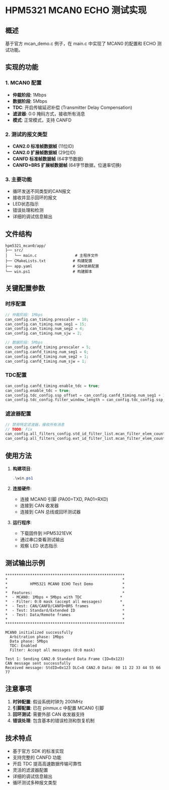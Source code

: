 # HPM5321 MCAN0 ECHO 测试实现

## 概述
基于官方 mcan_demo.c 例子，在 main.c 中实现了 MCAN0 的配置和 ECHO 测试功能。

## 实现的功能

### 1. MCAN0 配置
- **仲裁阶段**: 1Mbps
- **数据阶段**: 5Mbps  
- **TDC**: 开启传输延迟补偿 (Transmitter Delay Compensation)
- **滤波器**: 0:0 掩码方式，接收所有消息
- **模式**: 正常模式，支持 CANFD

### 2. 测试的报文类型
- **CAN2.0 标准帧数据帧** (11位ID)
- **CAN2.0 扩展帧数据帧** (29位ID)
- **CANFD 标准帧数据帧** (64字节数据)
- **CANFD+BRS 扩展帧数据帧** (64字节数据，位速率切换)

### 3. 主要功能
- 循环发送不同类型的CAN报文
- 接收并显示回环的报文
- LED状态指示
- 错误处理和检测
- 详细的调试信息输出

## 文件结构
```
hpm5321_mcan0/app/
├── src/
│   └── main.c                 # 主程序文件
├── CMakeLists.txt            # 构建配置
├── app.yaml                  # SDK依赖配置
└── win.ps1                   # 构建脚本
```

## 关键配置参数

### 时序配置
```c
// 仲裁阶段: 1Mbps
can_config.can_timing.prescaler = 10;
can_config.can_timing.num_seg1 = 15;
can_config.can_timing.num_seg2 = 4;
can_config.can_timing.num_sjw = 2;

// 数据阶段: 5Mbps  
can_config.canfd_timing.prescaler = 5;
can_config.canfd_timing.num_seg1 = 6;
can_config.canfd_timing.num_seg2 = 1;
can_config.canfd_timing.num_sjw = 1;
```

### TDC配置
```c
can_config.canfd_timing.enable_tdc = true;
can_config.enable_tdc = true;
can_config.tdc_config.ssp_offset = can_config.canfd_timing.num_seg1 + 1;
can_config.tdc_config.filter_window_length = can_config.tdc_config.ssp_offset;
```

### 滤波器配置
```c
// 禁用特定滤波器，接收所有消息
// TODO: Fix
can_config.all_filters_config.std_id_filter_list.mcan_filter_elem_count = 0;
can_config.all_filters_config.ext_id_filter_list.mcan_filter_elem_count = 0;
```

## 使用方法

1. **构建项目**:
   ```powershell
   .\win.ps1
   ```

2. **连接硬件**:
   - 连接 MCAN0 引脚 (PA00=TXD, PA01=RXD)
   - 连接到 CAN 收发器
   - 连接到 CAN 总线或回环测试器

3. **运行程序**:
   - 下载固件到 HPM5321EVK
   - 通过串口查看测试输出
   - 观察 LED 状态指示

## 测试输出示例
```
*****************************************************
*                                                   *
*          HPM5321 MCAN0 ECHO Test Demo             *
*                                                   *
*  Features:                                        *
*  - MCAN0: 1Mbps + 5Mbps with TDC                 *
*  - Filter: 0:0 mask (accept all messages)        *
*  - Test: CAN/CANFD/CANFD+BRS frames               *
*  - Test: Standard/Extended ID                     *
*  - Test: Data/Remote frames                       *
*                                                   *
*****************************************************

MCAN0 initialized successfully
  Arbitration phase: 1Mbps
  Data phase: 5Mbps
  TDC: Enabled
  Filter: Accept all messages (0:0 mask)

Test 1: Sending CAN2.0 Standard Data Frame (ID=0x123)
CAN message sent successfully
Received message: StdID=0x123 DLC=8 CAN2.0 Data: 00 11 22 33 44 55 66 77
```

## 注意事项

1. **时钟配置**: 假设系统时钟为 200MHz
2. **引脚配置**: 已在 pinmux.c 中配置 MCAN0 引脚
3. **回环测试**: 需要外部 CAN 收发器支持
4. **错误处理**: 包含基本的错误检测和恢复机制

## 技术特点

- 基于官方 SDK 的标准实现
- 支持完整的 CANFD 功能
- 开启 TDC 提高高速数据传输可靠性
- 灵活的滤波器配置
- 详细的调试信息输出
- 循环测试多种报文类型
